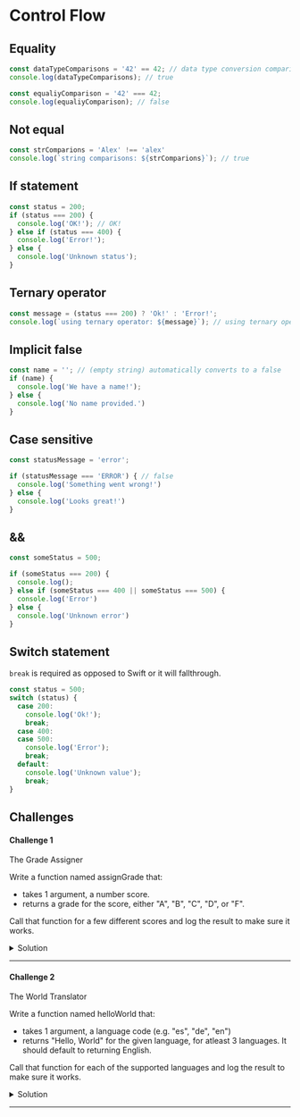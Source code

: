 # Control Flow 

## Equality 

```javascript 
const dataTypeComparisons = '42' == 42; // data type conversion comparisons
console.log(dataTypeComparisons); // true

const equaliyComparison = '42' === 42; 
console.log(equaliyComparison); // false
```

## Not equal 

```javascript 
const strComparions = 'Alex' !== 'alex'
console.log(`string comparisons: ${strComparions}`); // true
```

## If statement 

```javascript 
const status = 200; 
if (status === 200) {
  console.log('OK!'); // OK! 
} else if (status === 400) {
  console.log('Error!'); 
} else {
  console.log('Unknown status'); 
}
```

## Ternary operator 

```javascript 
const message = (status === 200) ? 'Ok!' : 'Error!'; 
console.log(`using ternary operator: ${message}`); // using ternary operator: Ok!
```

## Implicit false 

```javascript 
const name = ''; // (empty string) automatically converts to a false
if (name) {
  console.log('We have a name!'); 
} else {
  console.log('No name provided.')
}
```

## Case sensitive 

```javascript 
const statusMessage = 'error'; 

if (statusMessage === 'ERROR') { // false
  console.log('Something went wrong!')
} else {
  console.log('Looks great!')
}
```

## &&

```javascript 
const someStatus = 500; 

if (someStatus === 200) {
  console.log(); 
} else if (someStatus === 400 || someStatus === 500) {
  console.log('Error')
} else {
  console.log('Unknown error')
}
```

## Switch statement 

`break` is required as opposed to Swift or it will fallthrough. 

```javascript 
const status = 500; 
switch (status) {
  case 200: 
    console.log('Ok!'); 
    break; 
  case 400: 
  case 500: 
    console.log('Error'); 
    break; 
  default: 
    console.log('Unknown value');
    break; 
}
```

## Challenges 

#### Challenge 1 

The Grade Assigner

Write a function named assignGrade that:
  * takes 1 argument, a number score.
  * returns a grade for the score, either "A", "B", "C", "D", or "F".

Call that function for a few different scores and log the result to make sure it works.

<details>
  <summary>Solution</summary> 
  
```javascript 
function assignGrade(score) {
  if (typeof score !== 'number') {
    console.log('Score is an invalid number.'); 
    return '';
  }
  if (score < 0) {
    console.log('Score should be non-negative.'); 
    return ''; 
  }
  switch (true) {
    case (score >= 90):
      return 'A'; 
    case (score >= 80 && score <= 89): 
      return 'B'; 
    case (score >= 70 && score <= 79): 
      return 'C'; 
    case (score >= 60 && score <= 69): 
      return 'D'; 
    default: 
      return 'F'; 
  }
}

console.log(assignGrade(90)); // A 
console.log(assignGrade(89)); // B 
console.log(assignGrade(79)); // C
console.log(assignGrade(69)); // D
console.log(assignGrade(59)); // F
```
  
</details> 

***

#### Challenge 2 

The World Translator

Write a function named helloWorld that:
  * takes 1 argument, a language code (e.g. "es", "de", "en")
  * returns "Hello, World" for the given language, for atleast 3 languages. It should default to returning English.

Call that function for each of the supported languages and log the result to make sure it works.

<details> 
  <summary>Solution</summary> 
  
```javascript 
function helloWorld(languageCode) {
  if (typeof languageCode !== 'string') {
    console.log('Not a valid string code.'); 
    return;
  }
  const defaultTranslation = 'Hello World';
  languageCode = languageCode.toLowerCase(); 
  switch (languageCode) {
    case 'en':
      return defaultTranslation;
    case 'de': 
      return 'Hallo Welt'; 
    case 'se': 
      return 'Hej världen'; 
    case 'fr': 
      return 'Bonjour le monde'; 
    case 'es':
      return 'Hola Mundo.'; 
    default: 
      return defaultTranslation;
  }
}

console.log(helloWorld('fr')); // Bonjour le monde
console.log(helloWorld('se')); // Hej världen
console.log(helloWorld('ES')); // Hola Mundo 
console.log(helloWorld('alex')); // Hello World
```
  
</details> 

***

